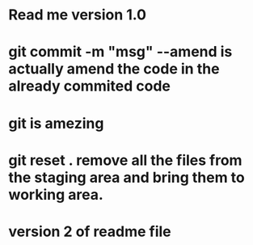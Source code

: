 # Read me version 1.0

# git commit -m "msg" --amend is actually amend the code in the already commited code

# git is amezing

# git reset . remove all the files from the staging area and bring them to working area.

# version 2 of readme file
